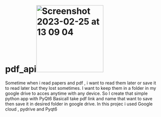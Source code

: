 # pdf_api<img width="217" alt="Screenshot 2023-02-25 at 13 09 04" src="https://user-images.githubusercontent.com/46287166/221351409-7d32b725-b386-44fe-bc7e-d2988492a17d.png">

Sometime when i read papers and pdf , i want to read them later or save it to read later but they lost sometimes.
I want to keep them in a folder in my google drive to acces anytime with any device.
So I create that simple python app with PyQt6
Basicall take pdf link and name that want to save then save it in desired folder in google drive.
In this projec i used Google cloud , pydrive and Pyqt6 

